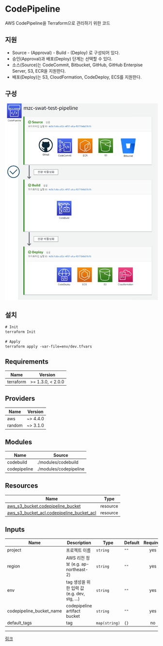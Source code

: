 # CodePipeline
AWS CodePipeline을 Terraform으로 관리하기 위한 코드

## 지원
- Source - (Approval) - Build - (Deploy) 로 구성되어 있다.  
- 승인(Approval)과 배포(Deploy) 단계는 선택할 수 있다.   
- 소스(Source)는 CodeCommit, Bitbucket, GitHub, GitHub Enterpise Server, S3, ECR을 지원한다.   
- 배포(Deploy)는 S3, CloudFormation, CodeDeploy, ECS를 지원한다.  

## 구성

![Pipeline](images/Terraform_Codepipeline.png)

## 설치
```
# Init
terraform Init 

# Apply
terraform apply -var-file=env/dev.tfvars
```

## Requirements

| Name | Version |
|------|---------|
| terraform | >= 1.3.0, < 2.0.0 |

## Providers

| Name | Version |
|------|---------|
| aws | ~> 4.4.0 |
| random | ~> 3.1.0 |

## Modules

| Name | Source |
|------|--------|
| codebuild | ./modules/codebuild |
| codepipeline | ./modules/codepipeline |

## Resources

| Name | Type |
|------|------|
| [aws_s3_bucket.codepipeline_bucket](https://registry.terraform.io/providers/hashicorp/aws/latest/docs/resources/s3_bucket) | resource |
| [aws_s3_bucket_acl.codepipeline_bucket_acl](https://registry.terraform.io/providers/hashicorp/aws/latest/docs/resources/s3_bucket_acl) | resource |


## Inputs
| Name | Description | Type | Default | Required |
|------|-------------|------|---------|:--------:|
| project | 프로젝트 이름 | `string` | `""` | yes |
| region | AWS 리전 정보 (e.g. ap-northeast-2) | `string` | `""` | yes |
| env | tag 생성을 위한 입력 값 (e.g. dev, stg, ...) | `string` | `""` | yes |
| codepipeline_bucket_name | codepipeline artifact bucket | `string` | `""` | yes |
| default_tags | tag | `map(string)` | `{}` | no |

---
[링크](https://docs.aws.amazon.com/codepipeline/latest/userguide/action-reference.html)
